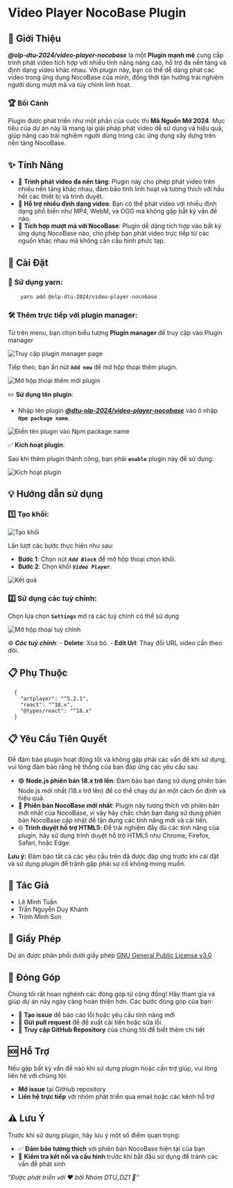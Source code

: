 # Video Player NocoBase Plugin

## 🌟 Giới Thiệu
_**@olp-dtu-2024/video-player-nocobase**_ là một **Plugin mạnh mẽ** cung cấp trình phát video tích hợp với nhiều tính năng nâng cao, hỗ trợ đa nền tảng và định dạng video khác nhau. Với plugin này, bạn có thể dễ dàng phát các video trong ứng dụng NocoBase của mình, đồng thời tận hưởng trải nghiệm người dùng mượt mà và tùy chỉnh linh hoạt.

### 🏆 Bối Cảnh
Plugin được phát triển như một phần của cuộc thi **Mã Nguồn Mở 2024**. Mục tiêu của dự án này là mang lại giải pháp phát video dễ sử dụng và hiệu quả, giúp nâng cao trải nghiệm người dùng trong các ứng dụng xây dựng trên nền tảng NocoBase.

## ✨ Tính Năng
- 🎥 **Trình phát video đa nền tảng**: Plugin này cho phép phát video trên nhiều nền tảng khác nhau, đảm bảo tính linh hoạt và tương thích với hầu hết các thiết bị và trình duyệt.
- 🔧 **Hỗ trợ nhiều định dạng video**: Bạn có thể phát video với nhiều định dạng phổ biến như MP4, WebM, và OGG mà không gặp bất kỳ vấn đề nào.
- 🔌 **Tích hợp mượt mà với NocoBase**: Plugin dễ dàng tích hợp vào bất kỳ ứng dụng NocoBase nào, cho phép bạn phát video trực tiếp từ các nguồn khác nhau mà không cần cấu hình phức tạp.

## 🚀 **Cài Đặt**

### 🔧 **Sử dụng yarn:**
```bash 
    yarn add @olp-dtu-2024/video-player-nocobase 
```

### 🛠️ **Thêm trực tiếp với plugin manager:**

Từ trên menu, bạn chọn biểu tượng **Plugin manager** để truy cập vào Plugin manager

![Truy cập plugin manager page](image-3.png) 

Tiếp theo, bạn ấn nút **`Add new`** để mở hộp thoại thêm plugin.

![Mở hộp thoại thêm mới plugin](image-4.png)

  ✏️ **Sử dụng tên plugin**: 
  - Nhập tên plugin _**[@dtu-olp-2024/video-player-nocobase](https://www.npmjs.com/package/@dtu-olp-2024/video-player-nocobase)**_ vào ô nhập **`Npm package name`**.

![Điền tên plugin vào Npm package name](image-36.png)

  ✅ **Kích hoạt plugin**:

Sau khi thêm plugin thành công, bạn phải **`enable`** plugin này để sử dụng:

![Kích hoạt plugin](image-37.png)

## 💡 **Hướng dẫn sử dụng**
### 1️⃣ **Tạo khối:**

![Tạo khối](image-38.png)

Lần lượt các bước thực hiện như sau: 
  - **Bước 1**: Chọn nút **_`Add Block`_** để mở hộp thoại chọn khối.
  - **Bước 2**: Chọn khối **_`Video Player`_**.

![Kết quả](image-40.png)

### 2️⃣ **Sử dụng các tuỳ chỉnh:**

Chọn lựa chọn **`Settings`** mở ra các tuỳ chỉnh có thể sử dụng

![Mở hộp thoại tuỳ chỉnh](image-39.png)


  ⚙️ _**Các tuỳ chỉnh**:_
    -  **Delete**: Xoá bỏ.
    -  **Edit Url**: Thay đổi URL video cần theo dõi.


## 📋 Phụ Thuộc
```
  {
    "artplayer": "^5.2.1",
    "react": "^18.x",
    "@types/react": "^18.x"
  }
```
## 📋 Yêu Cầu Tiên Quyết

Để đảm bảo plugin hoạt động tốt và không gặp phải các vấn đề khi sử dụng, vui lòng đảm bảo rằng hệ thống của bạn đáp ứng các yêu cầu sau:

- 🟢 **Node.js phiên bản 18.x trở lên**: Đảm bảo bạn đang sử dụng phiên bản Node.js mới nhất (18.x trở lên) để có thể chạy dự án một cách ổn định và hiệu quả.
- 🔄 **Phiên bản NocoBase mới nhất**: Plugin này tương thích với phiên bản mới nhất của NocoBase, vì vậy hãy chắc chắn bạn đang sử dụng phiên bản NocoBase cập nhật để tận dụng các tính năng mới và cải tiến.
- 🌐 **Trình duyệt hỗ trợ HTML5**: Để trải nghiệm đầy đủ các tính năng của plugin, hãy sử dụng trình duyệt hỗ trợ HTML5 như Chrome, Firefox, Safari, hoặc Edge.

**Lưu ý:** Đảm bảo tất cả các yêu cầu trên đã được đáp ứng trước khi cài đặt và sử dụng plugin để tránh gặp phải sự cố không mong muốn.


## 👥 Tác Giả
- Lê Minh Tuấn
- Trần Nguyễn Duy Khánh
- Trịnh Minh Son
  
## 📄 Giấy Phép
Dự án được phân phối dưới giấy phép [GNU General Public License v3.0 ](https://github.com/olp-dtu-2024/DTU-GreenHope/blob/main/LICENCE)
## 🤝 Đóng Góp
Chúng tôi rất hoan nghênh các đóng góp từ cộng đồng! Hãy tham gia và giúp dự án này ngày càng hoàn thiện hơn. Các bước đóng góp của bạn:

- 📝 **Tạo issue** để báo cáo lỗi hoặc yêu cầu tính năng mới
- 🔄 **Gửi pull request** để đề xuất cải tiến hoặc sửa lỗi
- 📂 **Truy cập GitHub Repository** của chúng tôi để biết thêm chi tiết

## 🆘 Hỗ Trợ
Nếu gặp bất kỳ vấn đề nào khi sử dụng plugin hoặc cần trợ giúp, vui lòng liên hệ với chúng tôi:

- **Mở issue** tại GitHub repository
- **Liên hệ trực tiếp** với nhóm phát triển qua email hoặc các kênh hỗ trợ

## ⚠️ Lưu Ý
Trước khi sử dụng plugin, hãy lưu ý một số điểm quan trọng:

- ✅ **Đảm bảo tương thích** với phiên bản NocoBase hiện tại của bạn
- 🔧 **Kiểm tra kết nối và cấu hình** trước khi bắt đầu sử dụng để tránh các vấn đề phát sinh



*"Được phát triển với ❤️ bởi Nhóm DTU_DZ1 🌟"*

